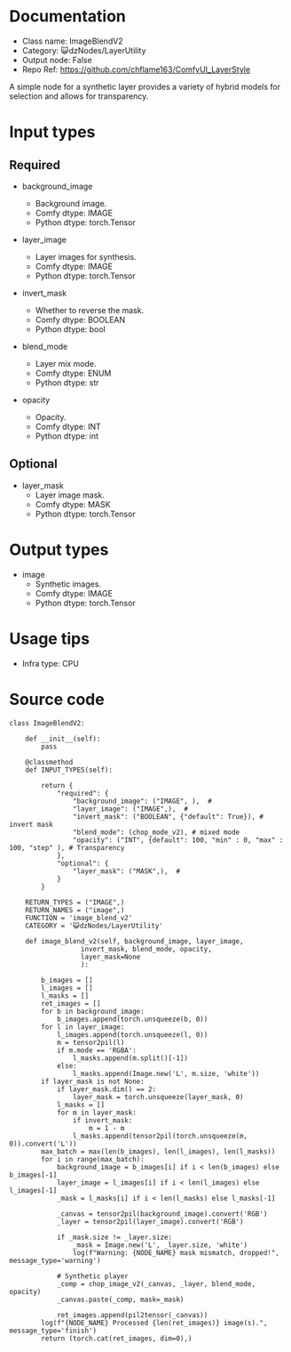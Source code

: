 # Documentation
- Class name: ImageBlendV2
- Category: 😺dzNodes/LayerUtility
- Output node: False
- Repo Ref: https://github.com/chflame163/ComfyUI_LayerStyle

A simple node for a synthetic layer provides a variety of hybrid models for selection and allows for transparency.

# Input types
## Required

- background_image
    - Background image.
    - Comfy dtype: IMAGE
    - Python dtype: torch.Tensor

- layer_image
    - Layer images for synthesis.
    - Comfy dtype: IMAGE
    - Python dtype: torch.Tensor

- invert_mask
    - Whether to reverse the mask.
    - Comfy dtype: BOOLEAN
    - Python dtype: bool

- blend_mode
    - Layer mix mode.
    - Comfy dtype: ENUM
    - Python dtype: str

- opacity
    - Opacity.
    - Comfy dtype: INT
    - Python dtype: int

## Optional

- layer_mask
    - Layer image mask.
    - Comfy dtype: MASK
    - Python dtype: torch.Tensor


# Output types

- image
    - Synthetic images.
    - Comfy dtype: IMAGE
    - Python dtype: torch.Tensor

# Usage tips
- Infra type: CPU

# Source code
```
class ImageBlendV2:

    def __init__(self):
        pass

    @classmethod
    def INPUT_TYPES(self):

        return {
            "required": {
                "background_image": ("IMAGE", ),  #
                "layer_image": ("IMAGE",),  #
                "invert_mask": ("BOOLEAN", {"default": True}), # invert mask
                "blend_mode": (chop_mode_v2), # mixed mode
                "opacity": ("INT", {default": 100, "min" : 0, "max" : 100, "step" ), # Transparency
            },
            "optional": {
                "layer_mask": ("MASK",),  #
            }
        }

    RETURN_TYPES = ("IMAGE",)
    RETURN_NAMES = ("image",)
    FUNCTION = 'image_blend_v2'
    CATEGORY = '😺dzNodes/LayerUtility'

    def image_blend_v2(self, background_image, layer_image,
                  invert_mask, blend_mode, opacity,
                  layer_mask=None
                  ):

        b_images = []
        l_images = []
        l_masks = []
        ret_images = []
        for b in background_image:
            b_images.append(torch.unsqueeze(b, 0))
        for l in layer_image:
            l_images.append(torch.unsqueeze(l, 0))
            m = tensor2pil(l)
            if m.mode == 'RGBA':
                l_masks.append(m.split()[-1])
            else:
                l_masks.append(Image.new('L', m.size, 'white'))
        if layer_mask is not None:
            if layer_mask.dim() == 2:
                layer_mask = torch.unsqueeze(layer_mask, 0)
            l_masks = []
            for m in layer_mask:
                if invert_mask:
                    m = 1 - m
                l_masks.append(tensor2pil(torch.unsqueeze(m, 0)).convert('L'))
        max_batch = max(len(b_images), len(l_images), len(l_masks))
        for i in range(max_batch):
            background_image = b_images[i] if i < len(b_images) else b_images[-1]
            layer_image = l_images[i] if i < len(l_images) else l_images[-1]
            _mask = l_masks[i] if i < len(l_masks) else l_masks[-1]

            _canvas = tensor2pil(background_image).convert('RGB')
            _layer = tensor2pil(layer_image).convert('RGB')

            if _mask.size != _layer.size:
                _mask = Image.new('L', _layer.size, 'white')
                log(f"Warning: {NODE_NAME} mask mismatch, dropped!", message_type='warning')

            # Synthetic player
            _comp = chop_image_v2(_canvas, _layer, blend_mode, opacity)
            _canvas.paste(_comp, mask=_mask)

            ret_images.append(pil2tensor(_canvas))
        log(f"{NODE_NAME} Processed {len(ret_images)} image(s).", message_type='finish')
        return (torch.cat(ret_images, dim=0),)
```